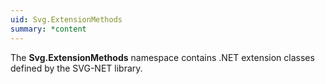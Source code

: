 ```yaml
---
uid: Svg.ExtensionMethods
summary: *content
---
```

The **Svg.ExtensionMethods** namespace contains .NET extension classes defined by the SVG-NET library.
